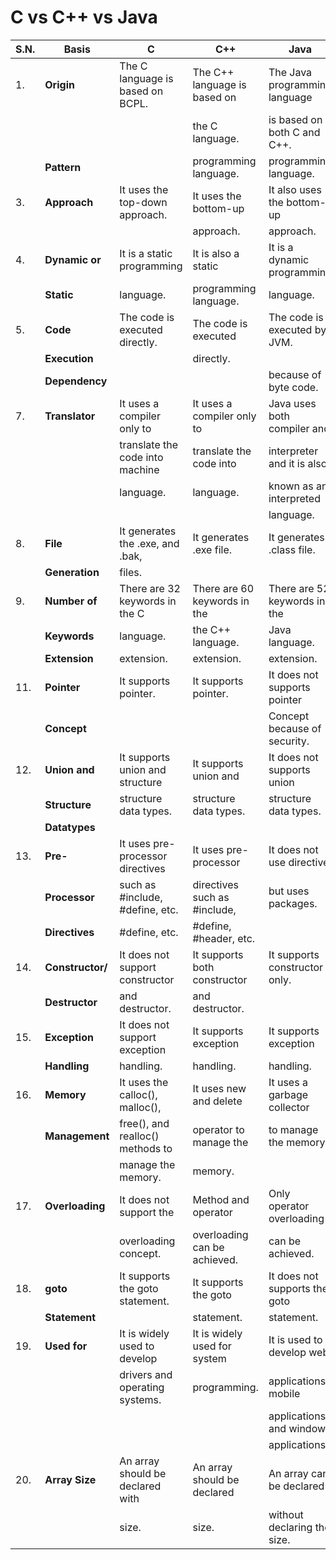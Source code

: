 # C vs C++ vs Java

| **S.N.** | **Basis**       | **C**                            | **C++**                      | **Java**                     |
|----------|-----------------|----------------------------------|------------------------------|------------------------------|
| 1.       | **Origin**      | The C language is based on BCPL. | The C++ language is based on | The Java programming language|
|          |                 |                                  | the C language.              | is based on both C and C++.  |  | 2.       | **Programming** | It is a procedural language.     | It is an object-oriented     | It is a pure object-oriented |
|          | **Pattern**     |                                  | programming language.        | programming language.        |
| 3.	   | **Approach**    | It uses the top-down approach.	| It uses the bottom-up        | It also uses the bottom-up   |
|	       |                 |                                  | approach.                    | approach.                    |
| 4.	   | **Dynamic or**  | It is a static programming	    | It is also a static	       | It is a dynamic programming  |
|          | **Static**      | language.	                    | programming language.	       | language.                    |
| 5.	   | **Code**        | The code is executed directly.	| The code is executed	       | The code is executed by JVM. |
|          | **Execution**   |                                  | directly.                    |                              | | 6.	   | **Platform**    | It is platform dependent.	    | It is platform dependent.    | It is platform independent   |
|          | **Dependency**  |                                  |                              | because of byte code.        |
| 7.	   | **Translator**  | It uses a compiler only to	    | It uses a compiler only to   | Java uses both compiler and  |
|          |                 | translate the code into machine	| translate the code into      | interpreter and it is also   |
|          |                 | language.	                    | language.	                   | known as an interpreted      |
|          |                 |                                  |                              | language.                    |
| 8.	   | **File**        | It generates the .exe, and .bak,	| It generates .exe file.      | It generates .class file.    |
|          | **Generation**  | files.	                        |                              |                              |
| 9.	   | **Number of**   | There are 32 keywords in the C	| There are 60 keywords in the | There are 52 keywords in the |
|          | **Keywords**    | language.	                    | the C++ language.	           | Java language.               | | 10.	   | **Source File** | The source file has a .c	        | The source file has a .cpp   | The source file has .java    |
|          | **Extension**   | extension.                       | extension.	               | extension.                   |
| 11.      | **Pointer**     | It supports pointer.             | It supports pointer.         | It does not supports pointer |
|          | **Concept**     |                                  |                              | Concept because of security. |
| 12.      | **Union and**   | It supports union and structure  | It supports union and        | It does not supports union   |
|          | **Structure**   | structure data types.            | structure data types.        | structure data types.        |
|          | **Datatypes**   |                                  |                              |                              |
| 13.      | **Pre-**        | It uses pre-processor directives | It uses pre-processor        | It does not use directive    |
|          | **Processor**   | such as #include, #define, etc.  | directives such as #include, | but uses packages.           |
|          | **Directives**  | #define, etc.                    | #define, #header, etc.       |                              |
| 14.      | **Constructor/**| It does not support constructor  | It supports both constructor | It supports constructor only.|
|          | **Destructor**  | and destructor.                  | and destructor.              |                              |
| 15.      | **Exception**   | It does not support exception    | It supports exception        | It supports exception        |
|          | **Handling**    | handling.                        | handling.                    | handling.                    |
| 16.      | **Memory**      | It uses the calloc(), malloc(),  | It uses new and delete       | It uses a garbage collector  |
|          | **Management**  | free(), and realloc() methods to | operator to manage the       | to manage the memory.        |
|          |                 | manage the memory.               | memory.                      |                              |
| 17.      | **Overloading** | It does not support the          | Method and operator          | Only operator overloading    |
|          |                 | overloading concept.             | overloading can be achieved. | can be achieved.             |
| 18.      | **goto**        | It supports the goto statement.  | It supports the goto         | It does not supports the goto|
|          | **Statement**   |                                  | statement.                   | statement.                   |
| 19.      | **Used for**    | It is widely used to develop     | It is widely used for system | It is used to develop web    |
|          |                 | drivers and operating systems.   |  programming.                | applications, mobile         |
|          |                 |                                  |                              | applications, and windows    |
|          |                 |                                  |                              | applications.                |
| 20.      | **Array Size**  | An array should be declared with | An array should be declared  | An array can be declared     |
|          |                 | size.                            | size.                        | without declaring the size.  |



```python

```

